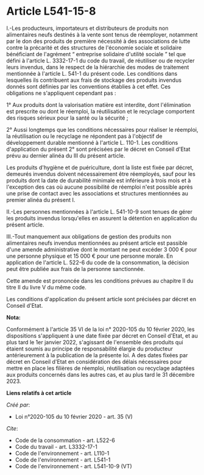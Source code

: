 # Article L541-15-8

I.-Les producteurs, importateurs et distributeurs de produits non alimentaires neufs destinés à la vente sont tenus de
réemployer, notamment par le don des produits de première nécessité à des associations de lutte contre la précarité et des
structures de l'économie sociale et solidaire bénéficiant de l'agrément “ entreprise solidaire d'utilité sociale ” tel que
défini à l'article L. 3332-17-1 du code du travail, de réutiliser ou de recycler leurs invendus, dans le respect de la
hiérarchie des modes de traitement mentionnée à l'article L. 541-1 du présent code. Les conditions dans lesquelles ils
contribuent aux frais de stockage des produits invendus donnés sont définies par les conventions établies à cet effet. Ces
obligations ne s'appliquent cependant pas : 

1° Aux produits dont la valorisation matière est interdite, dont l'élimination est prescrite ou dont le réemploi, la
réutilisation et le recyclage comportent des risques sérieux pour la santé ou la sécurité ; 

2° Aussi longtemps que les conditions nécessaires pour réaliser le réemploi, la réutilisation ou le recyclage ne répondent
pas à l'objectif de développement durable mentionné à l'article L. 110-1. Les conditions d'application du présent 2° sont
précisées par le décret en Conseil d'Etat prévu au dernier alinéa du III du présent article. 

Les produits d'hygiène et de puériculture, dont la liste est fixée par décret, demeurés invendus doivent nécessairement être
réemployés, sauf pour les produits dont la date de durabilité minimale est inférieure à trois mois et à l'exception des cas
où aucune possibilité de réemploi n'est possible après une prise de contact avec les associations et structures mentionnées
au premier alinéa du présent I. 

II.-Les personnes mentionnées à l'article L. 541-10-9 sont tenues de gérer les produits invendus lorsqu'elles en assurent la
détention en application du présent article. 

III.-Tout manquement aux obligations de gestion des produits non alimentaires neufs invendus mentionnées au présent article
est passible d'une amende administrative dont le montant ne peut excéder 3 000 € pour une personne physique et 15 000 € pour
une personne morale. En application de l'article L. 522-6 du code de la consommation, la décision peut être publiée aux frais
de la personne sanctionnée. 

Cette amende est prononcée dans les conditions prévues au chapitre II du titre II du livre V du même code. 

Les conditions d'application du présent article sont précisées par décret en Conseil d'Etat.

**Nota:**

Conformément à l'article 35 VI de la loi n° 2020-105 du 10 février 2020, les dispositions s'appliquent à une date fixée par
décret en Conseil d'Etat, et au plus tard le 1er janvier 2022, s'agissant de l'ensemble des produits qui étaient soumis au
principe de responsabilité élargie du producteur antérieurement à la publication de la présente loi. A des dates fixées par
décret en Conseil d'Etat en considération des délais nécessaires pour mettre en place les filières de réemploi, réutilisation
ou recyclage adaptées aux produits concernés dans les autres cas, et au plus tard le 31 décembre 2023.

**Liens relatifs à cet article**

_Créé par_:

  - Loi n°2020-105 du 10 février 2020 - art. 35 (V)

_Cite_:

  - Code de la consommation - art. L522-6
  - Code du travail - art. L3332-17-1
  - Code de l'environnement - art. L110-1
  - Code de l'environnement - art. L541-1
  - Code de l'environnement - art. L541-10-9 (VT)
